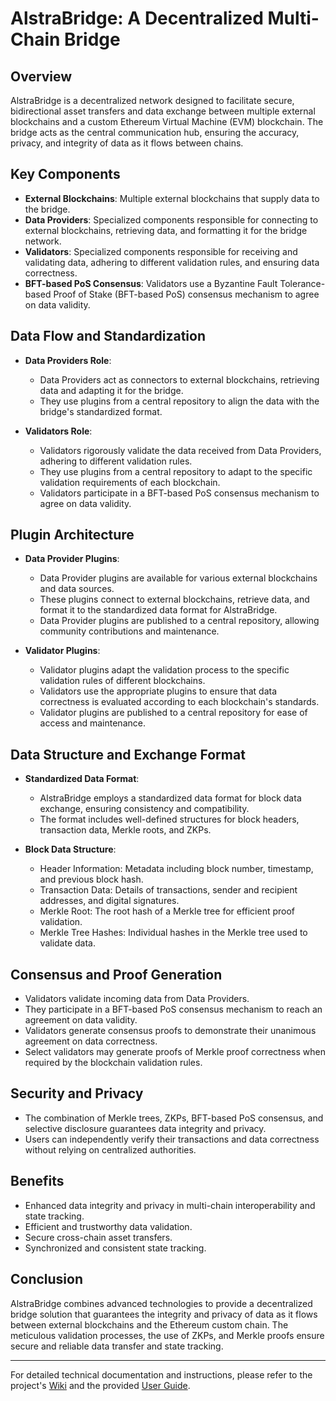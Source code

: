 # AlstraBridge: A Decentralized Multi-Chain Bridge

## Overview

AlstraBridge is a decentralized network designed to facilitate secure, bidirectional asset transfers and data exchange between multiple external blockchains and a custom Ethereum Virtual Machine (EVM) blockchain. The bridge acts as the central communication hub, ensuring the accuracy, privacy, and integrity of data as it flows between chains.

## Key Components

- **External Blockchains**: Multiple external blockchains that supply data to the bridge.
- **Data Providers**: Specialized components responsible for connecting to external blockchains, retrieving data, and formatting it for the bridge network.
- **Validators**: Specialized components responsible for receiving and validating data, adhering to different validation rules, and ensuring data correctness.
- **BFT-based PoS Consensus**: Validators use a Byzantine Fault Tolerance-based Proof of Stake (BFT-based PoS) consensus mechanism to agree on data validity.

## Data Flow and Standardization

- **Data Providers Role**:
   - Data Providers act as connectors to external blockchains, retrieving data and adapting it for the bridge.
   - They use plugins from a central repository to align the data with the bridge's standardized format.

- **Validators Role**:
   - Validators rigorously validate the data received from Data Providers, adhering to different validation rules.
   - They use plugins from a central repository to adapt to the specific validation requirements of each blockchain.
   - Validators participate in a BFT-based PoS consensus mechanism to agree on data validity.

## Plugin Architecture

- **Data Provider Plugins**:
   - Data Provider plugins are available for various external blockchains and data sources.
   - These plugins connect to external blockchains, retrieve data, and format it to the standardized data format for AlstraBridge.
   - Data Provider plugins are published to a central repository, allowing community contributions and maintenance.

- **Validator Plugins**:
   - Validator plugins adapt the validation process to the specific validation rules of different blockchains.
   - Validators use the appropriate plugins to ensure that data correctness is evaluated according to each blockchain's standards.
   - Validator plugins are published to a central repository for ease of access and maintenance.

## Data Structure and Exchange Format

- **Standardized Data Format**:
   - AlstraBridge employs a standardized data format for block data exchange, ensuring consistency and compatibility.
   - The format includes well-defined structures for block headers, transaction data, Merkle roots, and ZKPs.

- **Block Data Structure**:
   - Header Information: Metadata including block number, timestamp, and previous block hash.
   - Transaction Data: Details of transactions, sender and recipient addresses, and digital signatures.
   - Merkle Root: The root hash of a Merkle tree for efficient proof validation.
   - Merkle Tree Hashes: Individual hashes in the Merkle tree used to validate data.

## Consensus and Proof Generation

- Validators validate incoming data from Data Providers.
- They participate in a BFT-based PoS consensus mechanism to reach an agreement on data validity.
- Validators generate consensus proofs to demonstrate their unanimous agreement on data correctness.
- Select validators may generate proofs of Merkle proof correctness when required by the blockchain validation rules.

## Security and Privacy

- The combination of Merkle trees, ZKPs, BFT-based PoS consensus, and selective disclosure guarantees data integrity and privacy.
- Users can independently verify their transactions and data correctness without relying on centralized authorities.

## Benefits

- Enhanced data integrity and privacy in multi-chain interoperability and state tracking.
- Efficient and trustworthy data validation.
- Secure cross-chain asset transfers.
- Synchronized and consistent state tracking.

## Conclusion

AlstraBridge combines advanced technologies to provide a decentralized bridge solution that guarantees the integrity and privacy of data as it flows between external blockchains and the Ethereum custom chain. The meticulous validation processes, the use of ZKPs, and Merkle proofs ensure secure and reliable data transfer and state tracking.

---

For detailed technical documentation and instructions, please refer to the project's [Wiki](https://github.com/your-bridge-project/wiki) and the provided [User Guide](https://github.com/your-bridge-project/user-guide).
